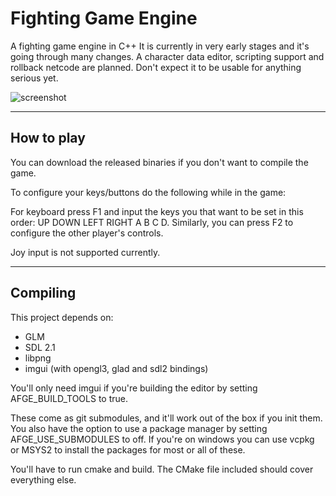 # Fighting Game Engine #

A fighting game engine in C++
It is currently in very early stages and it's going through many changes.
A character data editor, scripting support and rollback netcode are planned.
Don't expect it to be usable for anything serious yet.

![screenshot](https://user-images.githubusercontent.com/39018575/97825338-20c29b80-1c9d-11eb-9d25-5287eea75cba.png "Rather outdated screenshot")


-----------------------
## How to play ##

You can download the released binaries if you don't want to compile the game.

To configure your keys/buttons do the following while in the game:

For keyboard press F1 and input the keys you that want to be set in this order: 
UP DOWN LEFT RIGHT A B C D.
Similarly, you can press F2 to configure the other player's controls.

Joy input is not supported currently.

-----------------------
## Compiling ##
This project depends on:

* GLM
* SDL 2.1
* libpng
* imgui (with opengl3, glad and sdl2 bindings)

You'll only need imgui if you're building the editor by setting AFGE_BUILD_TOOLS to true.

These come as git submodules, and it'll work out of the box if you init them.
You also have the option to use a package manager by setting AFGE_USE_SUBMODULES to off.
If you're on windows you can use vcpkg or MSYS2 to install the packages for most or all of these.

You'll have to run cmake and build. The CMake file included should cover everything else.
